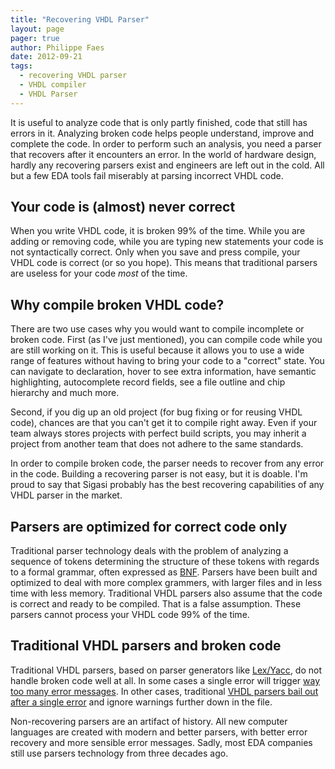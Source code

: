 ```yaml
---
title: "Recovering VHDL Parser"
layout: page 
pager: true
author: Philippe Faes
date: 2012-09-21
tags: 
  - recovering VHDL parser
  - VHDL compiler
  - VHDL Parser
---
```


It is useful to analyze code that is only partly finished, code that still has errors in it. Analyzing broken code helps people understand, improve and complete the code. In order to perform such an analysis, you need a parser that recovers after it encounters an error. In the world of hardware design, hardly any recovering parsers exist and engineers are left out in the cold. All but a few EDA tools fail miserably at parsing incorrect VHDL code.

## Your code is (almost) never correct

When you write VHDL code, it is broken 99% of the time. While you are adding or removing code, while you are typing new statements your code is not syntactically correct. Only when you save and press compile, your VHDL code is correct (or so you hope). This means that traditional parsers are useless for your code _most_ of the time.

## Why compile broken VHDL code?

There are two use cases why you would want to compile incomplete or broken code. First (as I've just mentioned), you can compile code while you are still working on it. This is useful because it allows you to use a wide range of features without having to bring your code to a "correct" state. You can navigate to declaration, hover to see extra information, have semantic highlighting, autocomplete record fields, see a file outline and chip hierarchy and much more. 

Second, if you dig up an old project (for bug fixing or for reusing VHDL code), chances are that you can't get it to compile right away. Even if your team always stores projects with perfect build scripts, you may inherit a project from another team that does not adhere to the same standards. 

In order to compile broken code, the parser needs to recover from any error in the code. Building a recovering parser is not easy, but it is doable. I'm proud to say that Sigasi probably has the best recovering capabilities of any VHDL parser in the market.

## Parsers are optimized for correct code only

Traditional parser technology deals with the problem of analyzing a sequence of tokens determining the structure of these tokens with regards to a formal grammar, often expressed as [BNF](http://en.wikipedia.org/wiki/Backus%E2%80%93Naur_Form). Parsers have been built and optimized to deal with more complex grammers, with larger files and in less time with less memory. Traditional VHDL parsers also assume that the code is correct and ready to be compiled. That is a false assumption. These parsers cannot process your VHDL code 99% of the time. 

## Traditional VHDL parsers and broken code

Traditional VHDL parsers, based on parser generators like [Lex/Yacc](http://nl.wikipedia.org/wiki/Yacc), do not handle broken code well at all. In some cases a single error will trigger [way too many error messages](/tech/one-mistake-one-error-marker.html). In other cases, traditional [VHDL parsers bail out after a single error](/tech/three-mistakes-three-error-markers.html) and ignore warnings further down in the file.

Non-recovering parsers are an artifact of history. All new computer languages are created with modern and better parsers, with better error recovery and more sensible error messages. Sadly, most EDA companies still use parsers technology from three decades ago.

